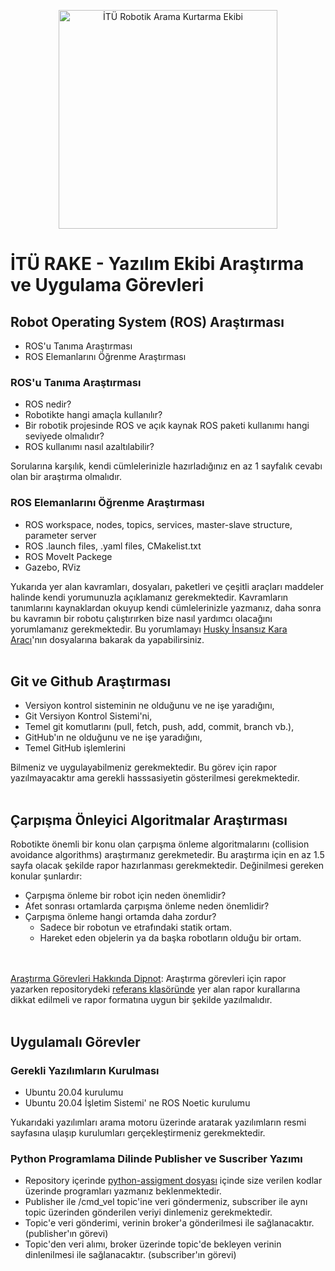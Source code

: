 <p align="center">
  <img src="https://rake.itu.edu.tr/img/rake-white-logo.png" width="350" title="İTÜ Robotik Arama Kurtarma Ekibi">
</p>

# İTÜ RAKE - Yazılım Ekibi Araştırma ve Uygulama Görevleri

## Robot Operating System (ROS) Araştırması

- ROS'u Tanıma Araştırması
- ROS Elemanlarını Öğrenme Araştırması

### ROS'u Tanıma Araştırması
- ROS nedir?
- Robotikte hangi amaçla kullanılır?
- Bir robotik projesinde ROS ve açık kaynak ROS paketi kullanımı hangi seviyede olmalıdır?
- ROS kullanımı nasıl azaltılabilir?

Sorularına karşılık, kendi cümlelerinizle hazırladığınız en az 1 sayfalık cevabı olan bir araştırma olmalıdır.

### ROS Elemanlarını Öğrenme Araştırması
- ROS workspace, nodes, topics, services, master-slave structure, parameter server
- ROS .launch files, .yaml files, CMakelist.txt
- ROS MoveIt Packege
- Gazebo, RViz
 
Yukarıda yer alan kavramları, dosyaları, paketleri ve çeşitli araçları maddeler halinde kendi yorumunuzla
açıklamanız gerekmektedir. Kavramların tanımlarını kaynaklardan okuyup kendi cümlelerinizle yazmanız, daha sonra bu kavramın bir robotu çalıştırırken bize nasıl yardımcı olacağını yorumlamanız gerekmektedir. Bu yorumlamayı [Husky İnsansız Kara Aracı](https://clearpathrobotics.com/husky-unmanned-ground-vehicle-robot/)'nın dosyalarına bakarak da yapabilirsiniz.
<br/><br/>
## Git ve Github Araştırması
- Versiyon kontrol sisteminin ne olduğunu ve ne işe yaradığını,
- Git Versiyon Kontrol Sistemi'ni,
- Temel git komutlarını (pull, fetch, push, add, commit, branch vb.),
- GitHub'ın ne olduğunu ve ne işe yaradığını,
- Temel GitHub işlemlerini

Bilmeniz ve uygulayabilmeniz gerekmektedir. Bu görev için rapor yazılmayacaktır ama gerekli hasssasiyetin gösterilmesi gerekmektedir.
<br/><br/>
## Çarpışma Önleyici Algoritmalar Araştırması
Robotikte önemli bir konu olan çarpışma önleme algoritmalarını (collision avoidance algorithms) araştırmanız gerekmetedir. Bu araştırma için en az 1.5 sayfa olacak şekilde rapor hazırlanması gerekmektedir. Değinilmesi gereken konular şunlardır:
- Çarpışma önleme bir robot için neden önemlidir?
- Afet sonrası ortamlarda çarpışma önleme neden önemlidir?
- Çarpışma önleme hangi ortamda daha zordur?
  - Sadece bir robotun ve etrafındaki statik ortam.
  - Hareket eden objelerin ya da başka robotların olduğu bir ortam.
  
<br/><br/>
<ins>Araştırma Görevleri Hakkında Dipnot</ins>: Araştırma görevleri için rapor yazarken repositorydeki [referans klasöründe](referans) yer alan rapor kurallarına dikkat edilmeli ve rapor formatına uygun bir şekilde yazılmalıdır.
<br/><br/>
## Uygulamalı Görevler

### Gerekli Yazılımların Kurulması

- Ubuntu 20.04 kurulumu
- Ubuntu 20.04 İşletim Sistemi' ne ROS Noetic kurulumu

Yukarıdaki yazılımları arama motoru üzerinde aratarak yazılımların resmi sayfasına ulaşıp kurulumları gerçekleştirmeniz gerekmektedir.

### Python Programlama Dilinde Publisher ve Suscriber Yazımı

- Repository içerinde [python-assigment dosyası](https://github.com/iturake/itu-rake-assignment-23/tree/main/python-assignment) içinde size verilen kodlar üzerinde programları yazmanız beklenmektedir.
- Publisher ile /cmd_vel topic'ine veri göndermeniz, subscriber ile aynı topic üzerinden gönderilen veriyi dinlemeniz gerekmektedir.
- Topic'e veri gönderimi, verinin broker'a gönderilmesi ile sağlanacaktır. (publisher'ın görevi)
- Topic'den veri alımı, broker üzerinde topic'de bekleyen verinin dinlenilmesi ile sağlanacaktır. (subscriber'ın görevi)
